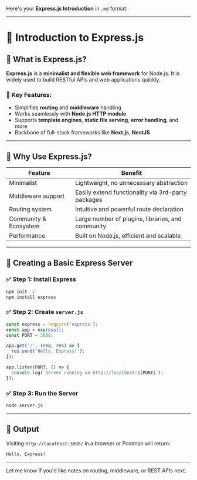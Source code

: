 Here's your **Express.js Introduction** in `.md` format:

---

# 🧭 Introduction to Express.js

## 📌 What is Express.js?

**Express.js** is a **minimalist and flexible web framework** for Node.js. It is widely used to build RESTful APIs and web applications quickly.

### 🔧 Key Features:

* Simplifies **routing** and **middleware** handling
* Works seamlessly with **Node.js HTTP module**
* Supports **template engines**, **static file serving**, **error handling**, and more
* Backbone of full-stack frameworks like **Next.js**, **NestJS**

---

## 🎯 Why Use Express.js?

| Feature               | Benefit                                            |
| --------------------- | -------------------------------------------------- |
| Minimalist            | Lightweight, no unnecessary abstraction            |
| Middleware support    | Easily extend functionality via 3rd-party packages |
| Routing system        | Intuitive and powerful route declaration           |
| Community & Ecosystem | Large number of plugins, libraries, and community  |
| Performance           | Built on Node.js, efficient and scalable           |

---

## 🚀 Creating a Basic Express Server

### ✅ Step 1: Install Express

```bash
npm init -y
npm install express
```

### ✅ Step 2: Create `server.js`

```js
const express = require('express');
const app = express();
const PORT = 3000;

app.get('/', (req, res) => {
  res.send('Hello, Express!');
});

app.listen(PORT, () => {
  console.log(`Server running on http://localhost:${PORT}`);
});
```

### ✅ Step 3: Run the Server

```bash
node server.js
```

---

## 🧪 Output

Visiting `http://localhost:3000/` in a browser or Postman will return:

```
Hello, Express!
```

---

Let me know if you'd like notes on routing, middleware, or REST APIs next.
